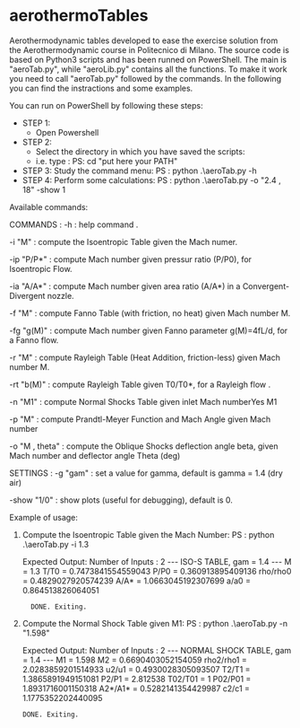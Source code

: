 # aerothermoTables
Aerothermodynamic tables developed to ease the exercise solution from the Aerothermodynamic course in Politecnico di Milano.
The source code is based on Python3 scripts and has been runned on PowerShell. 
The main is "aeroTab.py", while "aeroLib.py" contains all the functions.
To make it work you need to call "aeroTab.py" followed by the commands.
In the following you can find the instractions and some examples.

You can run on PowerShell by following these steps:
- STEP 1: 
  - Open Powershell
- STEP 2: 
  - Select the directory in which you have saved the scripts: 
  - i.e. type :
    PS: cd "put here your PATH"
- STEP 3:
    Study the command menu:
    PS : python .\aeroTab.py -h
 - STEP 4: 
    Perform some calculations:
    PS : python .\aeroTab.py -o "2.4 , 18"  -show 1

Available commands:

COMMANDS       :
  -h              : help command .
  
  -i "M"          : compute the Isoentropic Table given the Mach numer.
  
  -ip "P/P*"      : compute Mach number given pressur ratio (P/P0), for Isoentropic Flow.
  
  -ia "A/A*"      : compute Mach number given area ratio (A/A*) in a Convergent-Divergent nozzle.
  
  -f "M"          : compute Fanno Table (with friction, no heat) given Mach number M.
  
  -fg "g(M)"      : compute Mach number given Fanno parameter g(M)=4fL/d, for a Fanno flow.
  
  -r "M"          : compute Rayleigh Table (Heat Addition, friction-less) given Mach number M.
  
  -rt "b(M)"      : compute Rayleigh Table given T0/T0*, for a Rayleigh flow .
  
  -n "M1"         : compute Normal Shocks Table given inlet Mach numberYes  M1
  
  -p "M"          : compute Prandtl-Meyer Function and Mach Angle  given Mach number
  
  -o "M , theta"  : compute the Oblique Shocks deflection angle beta, given Mach number and deflector angle Theta (deg)
  

SETTINGS   :
 -g "gam"    : set a value for gamma, default is gamma = 1.4 (dry air)
 
 -show "1/0" : show plots (useful for debugging), default is 0.
 
 Example of usage: 
 1. Compute the Isoentropic Table given the Mach Number:
    PS : python .\aeroTab.py -i 1.3
    
    Expected Output: 
          Number of Inputs :  2
          --- ISO-S TABLE, gam =  1.4  ---
          M =  1.3
          T/T0 = 0.7473841554559043
          P/P0 = 0.360913895409136
          rho/rho0 = 0.4829027920574239
          A/A* = 1.0663045192307699
          a/a0 = 0.864513826064051

          DONE. Exiting.
  
 2. Compute the Normal Shock Table given M1:
    PS : python .\aeroTab.py -n "1.598" 
  
    Expected Output: 
        Number of Inputs :  2
        --- NORMAL SHOCK TABLE, gam =  1.4  ---
        M1 =  1.598
        M2 =  0.6690403052154059
        rho2/rho1 = 2.0283859201514933
        u2/u1 = 0.4930028305093507
        T2/T1 = 1.3865891949151081
        P2/P1 = 2.812538
        T02/T01 = 1
        P02/P01 = 1.8931716001150318
        A2*/A1* = 0.5282141354429987
        c2/c1 = 1.1775352202440095

        DONE. Exiting.
 
